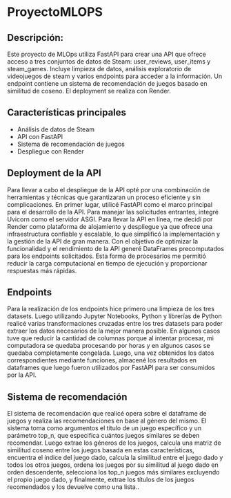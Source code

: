 # ProyectoMLOPS

## Descripción:

Este proyecto de MLOps utiliza FastAPI para crear una API que ofrece acceso a tres conjuntos de datos de Steam: user_reviews, user_items y steam_games. Incluye limpieza de datos, 
análisis exploratorio de videojuegos de steam y varios endpoints para acceder a la información. Un endpoint contiene un sistema de recomendación de juegos basado en similitud de coseno. 
El deployment se realiza con Render.

## Características principales

- Análisis de datos de Steam
- API con FastAPI
- Sistema de recomendación de juegos
- Despliegue con Render

## Deployment de la API

Para llevar a cabo el despliegue de la API opté por una combinación de herramientas y técnicas que garantizaran un proceso eficiente y sin complicaciones.
En primer lugar, utilicé FastAPI como el marco principal para el desarrollo de la API. Para manejar las solicitudes entrantes, integré Uvicorn como el servidor ASGI. Para llevar la API en línea, me decidí por Render como plataforma de alojamiento y despliegue ya que ofrece una infraestructura confiable y escalable, lo que simplificó la implementación y la gestión de la API de gran manera.
Con el objetivo de optimizar la funcionalidad y el rendimiento de la API generé DataFrames precomputados para los endpoints solicitados. Esta forma de procesarlos me permitió reducir la carga computacional en tiempo de ejecución y proporcionar respuestas más rápidas.

## Endpoints

Para la realización de los endpoints hice primero una limpieza de los tres datasets. Luego utilizando Jupyter Notebooks, Python y librerías de Python realicé varias transformaciones cruzadas entre los tres datasets para poder extraer los datos necesarios de la mejor manera posible. En algunos casos tuve que reducir la cantidad de columnas porque al intentar procesar, mi computadora se quedaba procesando por horas y en algunos casos se quedaba completamente congelada. Luego, una vez obtenidos los datos correspondientes mediante funciones, almacené los resultados en dataframes que luego fueron utilizados por FastAPI para ser consumidos por la API.

## Sistema de recomendación

El sistema de recomendación que realicé opera sobre el dataframe de juegos y realiza las recomendaciones en base al género del mismo. El sistema toma como argumentos el título de un juego específico y un parámetro top_n, que especifica cuántos juegos similares se deben recomendar. Luego extrae los géneros de los juegos, calcula una matriz de similitud coseno entre los juegos basada en estas características, encuentra el índice del juego dado, calcula la similitud entre el juego dado y todos los otros juegos, ordena los juegos por su similitud al juego dado en orden descendente, selecciona los top_n juegos más similares excluyendo el propio juego dado, y finalmente, extrae los títulos de los juegos recomendados y los devuelve como una lista..



